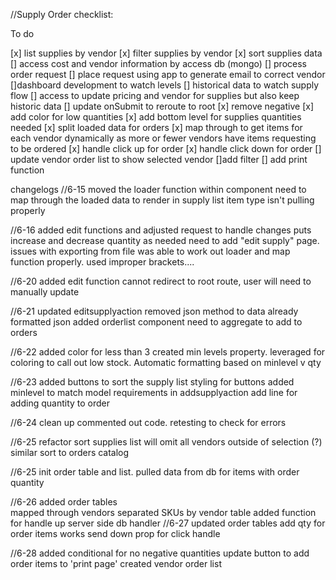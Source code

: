 //Supply Order checklist:

To do

[x] list supplies by vendor
[x] filter supplies by vendor
[x] sort supplies data
[] access cost and vendor information by access db (mongo)
[] process order request 
    [] place request using app to generate email to correct vendor
[]dashboard development to watch levels
[] historical data to watch supply flow
[] access to update pricing and vendor for supplies but also keep historic data
[] update onSubmit to reroute to root
[x] remove negative
[x] add color for low quantities
[x] add bottom level for supplies quantities needed
[x] split loaded data for orders
    [x] map through to get items for each vendor dynamically as more or fewer vendors have items requesting to be ordered
[x] handle click up for order
[x] handle click down for order
[] update vendor order list to show selected vendor
    []add filter
    [] add print function


changelogs
//6-15
moved the loader function within component
need to map through the loaded data to render in supply list
item type isn't pulling properly

//6-16
added edit functions and adjusted request to handle changes
puts increase and decrease quantity as needed
need to add "edit supply" page. 
issues with exporting from file
was able to work out loader and map function properly. used improper brackets....

//6-20
added edit function 
cannot redirect to root route, user will need to manually update


//6-21
updated editsupplyaction
    removed json method to data already formatted json
added orderlist component
need to aggregate to add to orders

//6-22
added color for less than 3
created min levels property. 
    leveraged for coloring to call out low stock. Automatic formatting based on minlevel v qty

//6-23
added buttons to sort the supply list
styling for buttons
added minlevel to match model requirements in addsupplyaction 
add line for adding quantity to order

//6-24
clean up commented out code. retesting to check for errors

//6-25
refactor sort
    supplies list will omit all vendors outside of selection
    (?) similar sort to orders catalog

//6-25
init order table and list.
pulled data from db for items with order quantity

//6-26
added order tables  
    mapped through vendors
    separated SKUs by vendor table
    added function for handle up
        server side db handler
//6-27
    updated order tables
    add qty for order items works
    send down prop for click handle

//6-28
    added conditional for no negative quantities
    update button to add order items to 'print page'
    created vendor order list
